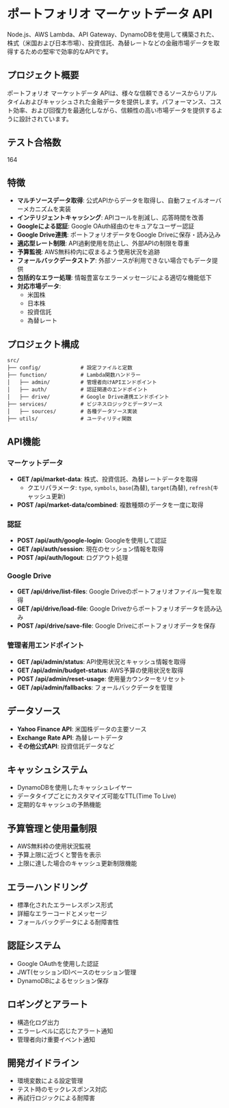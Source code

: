 # ポートフォリオ マーケットデータ API

Node.js、AWS Lambda、API Gateway、DynamoDBを使用して構築された、株式（米国および日本市場）、投資信託、為替レートなどの金融市場データを取得するための堅牢で効率的なAPIです。

## プロジェクト概要

ポートフォリオ マーケットデータ APIは、様々な信頼できるソースからリアルタイムおよびキャッシュされた金融データを提供します。パフォーマンス、コスト効率、および回復力を最適化しながら、信頼性の高い市場データを提供するように設計されています。

## テスト合格数
164

## 特徴

- **マルチソースデータ取得**: 公式APIからデータを取得し、自動フェイルオーバーメカニズムを実装
- **インテリジェントキャッシング**: APIコールを削減し、応答時間を改善
- **Googleによる認証**: Google OAuth経由のセキュアなユーザー認証
- **Google Drive連携**: ポートフォリオデータをGoogle Driveに保存・読み込み
- **適応型レート制限**: API過剰使用を防止し、外部APIの制限を尊重
- **予算監視**: AWS無料枠内に収まるよう使用状況を追跡
- **フォールバックデータストア**: 外部ソースが利用できない場合でもデータ提供
- **包括的なエラー処理**: 情報豊富なエラーメッセージによる適切な機能低下
- **対応市場データ**:
  - 米国株
  - 日本株
  - 投資信託
  - 為替レート

## プロジェクト構成

```
src/
├── config/             # 設定ファイルと定数
├── function/           # Lambda関数ハンドラー
│   ├── admin/          # 管理者向けAPIエンドポイント
│   ├── auth/           # 認証関連のエンドポイント
│   ├── drive/          # Google Drive連携エンドポイント
├── services/           # ビジネスロジックとデータソース
│   ├── sources/        # 各種データソース実装
├── utils/              # ユーティリティ関数
```

## API機能

### マーケットデータ

- **GET /api/market-data**: 株式、投資信託、為替レートデータを取得
  - クエリパラメータ: `type`, `symbols`, `base`(為替), `target`(為替), `refresh`(キャッシュ更新)
- **POST /api/market-data/combined**: 複数種類のデータを一度に取得

### 認証

- **POST /api/auth/google-login**: Googleを使用して認証
- **GET /api/auth/session**: 現在のセッション情報を取得
- **POST /api/auth/logout**: ログアウト処理

### Google Drive

- **GET /api/drive/list-files**: Google Driveのポートフォリオファイル一覧を取得
- **GET /api/drive/load-file**: Google Driveからポートフォリオデータを読み込み
- **POST /api/drive/save-file**: Google Driveにポートフォリオデータを保存

### 管理者用エンドポイント

- **GET /api/admin/status**: API使用状況とキャッシュ情報を取得
- **GET /api/admin/budget-status**: AWS予算の使用状況を取得
- **POST /api/admin/reset-usage**: 使用量カウンターをリセット
- **GET /api/admin/fallbacks**: フォールバックデータを管理

## データソース

- **Yahoo Finance API**: 米国株データの主要ソース
- **Exchange Rate API**: 為替レートデータ
- **その他公式API**: 投資信託データなど

## キャッシュシステム

- DynamoDBを使用したキャッシュレイヤー
- データタイプごとにカスタマイズ可能なTTL(Time To Live)
- 定期的なキャッシュの予熱機能

## 予算管理と使用量制限

- AWS無料枠の使用状況監視
- 予算上限に近づくと警告を表示
- 上限に達した場合のキャッシュ更新制限機能

## エラーハンドリング

- 標準化されたエラーレスポンス形式
- 詳細なエラーコードとメッセージ
- フォールバックデータによる耐障害性

## 認証システム

- Google OAuthを使用した認証
- JWT(セッションID)ベースのセッション管理
- DynamoDBによるセッション保存

## ロギングとアラート

- 構造化ログ出力
- エラーレベルに応じたアラート通知
- 管理者向け重要イベント通知

## 開発ガイドライン

- 環境変数による設定管理
- テスト時のモックレスポンス対応
- 再試行ロジックによる耐障害
